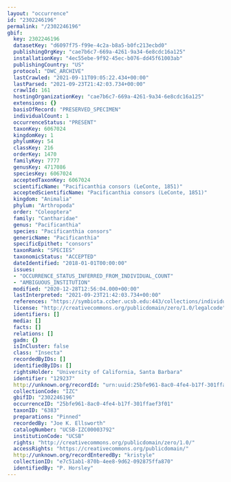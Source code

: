 ```yaml
---
layout: "occurrence"
id: "2302246196"
permalink: "/2302246196"
gbif:
  key: 2302246196
  datasetKey: "d6097f75-f99e-4c2a-b8a5-b0fc213ecbd0"
  publishingOrgKey: "cae7b6c7-669a-4261-9a34-6e8cdc16a125"
  installationKey: "4ec55ebe-9f92-45ec-b076-dd45f61003ab"
  publishingCountry: "US"
  protocol: "DWC_ARCHIVE"
  lastCrawled: "2021-09-11T09:05:22.434+00:00"
  lastParsed: "2021-09-23T21:42:03.734+00:00"
  crawlId: 161
  hostingOrganizationKey: "cae7b6c7-669a-4261-9a34-6e8cdc16a125"
  extensions: {}
  basisOfRecord: "PRESERVED_SPECIMEN"
  individualCount: 1
  occurrenceStatus: "PRESENT"
  taxonKey: 6067024
  kingdomKey: 1
  phylumKey: 54
  classKey: 216
  orderKey: 1470
  familyKey: 7777
  genusKey: 4717086
  speciesKey: 6067024
  acceptedTaxonKey: 6067024
  scientificName: "Pacificanthia consors (LeConte, 1851)"
  acceptedScientificName: "Pacificanthia consors (LeConte, 1851)"
  kingdom: "Animalia"
  phylum: "Arthropoda"
  order: "Coleoptera"
  family: "Cantharidae"
  genus: "Pacificanthia"
  species: "Pacificanthia consors"
  genericName: "Pacificanthia"
  specificEpithet: "consors"
  taxonRank: "SPECIES"
  taxonomicStatus: "ACCEPTED"
  dateIdentified: "2018-01-01T00:00:00"
  issues:
  - "OCCURRENCE_STATUS_INFERRED_FROM_INDIVIDUAL_COUNT"
  - "AMBIGUOUS_INSTITUTION"
  modified: "2020-12-28T12:56:04.000+00:00"
  lastInterpreted: "2021-09-23T21:42:03.734+00:00"
  references: "https://symbiota.ccber.ucsb.edu:443/collections/individual/index.php?occid=129237"
  license: "http://creativecommons.org/publicdomain/zero/1.0/legalcode"
  identifiers: []
  media: []
  facts: []
  relations: []
  gadm: {}
  isInCluster: false
  class: "Insecta"
  recordedByIDs: []
  identifiedByIDs: []
  rightsHolder: "University of California, Santa Barbara"
  identifier: "129237"
  http://unknown.org/recordId: "urn:uuid:25bfe961-8ac0-4fe4-b17f-301ffaef3f01"
  collectionCode: "IZC"
  gbifID: "2302246196"
  occurrenceID: "25bfe961-8ac0-4fe4-b17f-301ffaef3f01"
  taxonID: "6383"
  preparations: "Pinned"
  recordedBy: "Joe K. Ellsworth"
  catalogNumber: "UCSB-IZC00003792"
  institutionCode: "UCSB"
  rights: "http://creativecommons.org/publicdomain/zero/1.0/"
  accessRights: "https://creativecommons.org/publicdomain/"
  http://unknown.org/recordEnteredBy: "kristyle"
  collectionID: "e7c51ab1-870b-4ee8-9d62-092875ffa870"
  identifiedBy: "P. Horsley"
---
```

